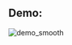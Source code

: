 Demo:
---
![demo_smooth](https://user-images.githubusercontent.com/77567325/166508580-051e6747-db1c-4214-bf62-87fac18ea4e0.png)
